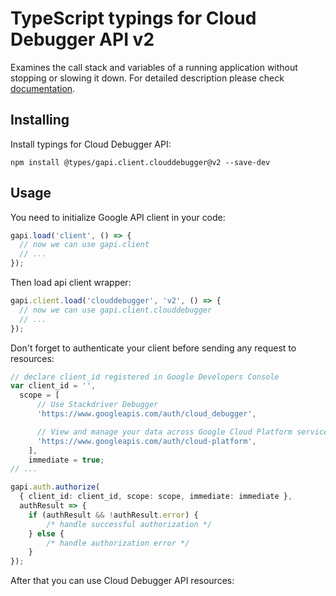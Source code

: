 # TypeScript typings for Cloud Debugger API v2

Examines the call stack and variables of a running application without stopping or slowing it down. 
For detailed description please check [documentation](https://cloud.google.com/debugger).

## Installing

Install typings for Cloud Debugger API:

```
npm install @types/gapi.client.clouddebugger@v2 --save-dev
```

## Usage

You need to initialize Google API client in your code:

```typescript
gapi.load('client', () => {
  // now we can use gapi.client
  // ...
});
```

Then load api client wrapper:

```typescript
gapi.client.load('clouddebugger', 'v2', () => {
  // now we can use gapi.client.clouddebugger
  // ...
});
```

Don't forget to authenticate your client before sending any request to resources:

```typescript
// declare client_id registered in Google Developers Console
var client_id = '',
  scope = [ 
      // Use Stackdriver Debugger
      'https://www.googleapis.com/auth/cloud_debugger',

      // View and manage your data across Google Cloud Platform services
      'https://www.googleapis.com/auth/cloud-platform',
    ],
    immediate = true;
// ...

gapi.auth.authorize(
  { client_id: client_id, scope: scope, immediate: immediate },
  authResult => {
    if (authResult && !authResult.error) {
        /* handle successful authorization */
    } else {
        /* handle authorization error */
    }
});
```

After that you can use Cloud Debugger API resources:

```typescript
```
